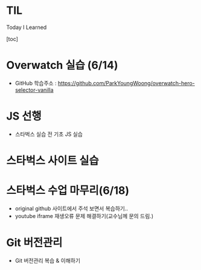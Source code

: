 # TIL

Today I Learned



[toc]

# Overwatch 실습 (6/14)

- GitHub 학습주소 : https://github.com/ParkYoungWoong/overwatch-hero-selector-vanilla



# JS 선행

- 스타벅스 실습 전 기초 JS 실습



# 스타벅스 사이트 실습



# 스타벅스 수업 마무리(6/18)

- original github 사이트에서 주석 보면서 복습하기..
- youtube iframe 재생오류 문제 해결하기(교수님께 문의 드림.)



# Git 버전관리

- Git 버전관리 복습 & 이해하기
